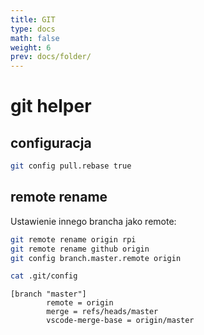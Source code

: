 ```yaml
---
title: GIT
type: docs
math: false
weight: 6
prev: docs/folder/
---
```


# git helper


## configuracja

```bash
git config pull.rebase true
```

## remote rename

Ustawienie innego brancha jako remote:

```bash
git remote rename origin rpi
git remote rename github origin
git config branch.master.remote origin
```

```bash
cat .git/config
```

```
[branch "master"]
        remote = origin
        merge = refs/heads/master
        vscode-merge-base = origin/master
```



